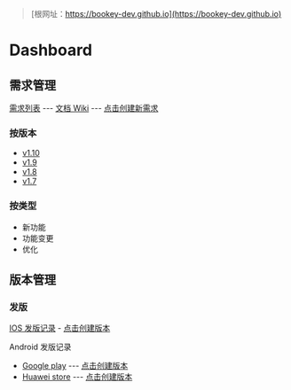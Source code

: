> [根网址：https://bookey-dev.github.io](https://bookey-dev.github.io)

# Dashboard

## 需求管理

[需求列表](https://github.com/bookey-dev/bookey.prd/issues) --- [文档 Wiki](https://github.com/bookey-dev/bookey.docs/wiki) --- [点击创建新需求](https://github.com/bookey-dev/bookey.prd/issues/new?body=%23%23%20%E9%9C%80%E6%B1%82%0A%0A%23%23%23%20%E6%8F%8F%E8%BF%B0%0A%0A%3F%3F%3F%0A%0A%23%23%23%20%E5%A4%87%E6%B3%A8%0A%0A%3F%3F%3F%0A)

### 按版本

- [v1.10](https://github.com/bookey-dev/bookey.prd/projects/24)
- [v1.9](https://github.com/bookey-dev/bookey.prd/projects/20)
- [v1.8](https://github.com/bookey-dev/bookey.prd/projects/13)
- [v1.7](https://github.com/bookey-dev/bookey.prd/projects/12)

### 按类型

- 新功能
- 功能变更
- 优化

## 版本管理

### 发版

[IOS 发版记录](https://github.com/bookey-dev/bookey.prd/labels/releases%3A%20ios) - [点击创建版本](https://github.com/bookey-dev/bookey.prd/issues/new?labels=releases%3A+ios)

Android 发版记录

- [Google play](https://github.com/bookey-dev/bookey.prd/labels/releases%3A%20google) --- [点击创建版本](https://github.com/bookey-dev/bookey.prd/issues/new?labels=releases%3A+google)
- [Huawei store](https://github.com/bookey-dev/bookey.prd/labels/releases%3A%20huawei) --- [点击创建版本](https://github.com/bookey-dev/bookey.prd/issues/new?labels=releases%3A+huawei)
